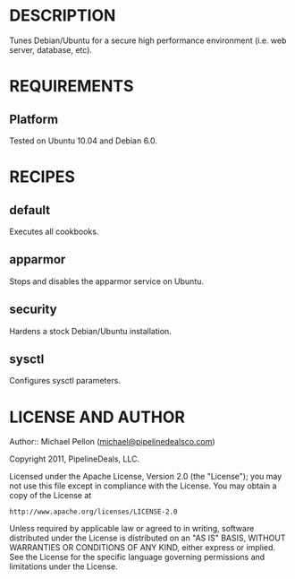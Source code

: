 DESCRIPTION
===========

Tunes Debian/Ubuntu for a secure high performance environment (i.e. web server, database, etc).

REQUIREMENTS
============

Platform
--------

Tested on Ubuntu 10.04 and Debian 6.0.

RECIPES
=======

default
-------

Executes all cookbooks.

apparmor
--------

Stops and disables the apparmor service on Ubuntu.

security
--------

Hardens a stock Debian/Ubuntu installation.

sysctl
------

Configures sysctl parameters.


LICENSE AND AUTHOR
==================

Author:: Michael Pellon (<michael@pipelinedealsco.com>)

Copyright 2011, PipelineDeals, LLC.

Licensed under the Apache License, Version 2.0 (the "License");
you may not use this file except in compliance with the License.
You may obtain a copy of the License at

    http://www.apache.org/licenses/LICENSE-2.0

Unless required by applicable law or agreed to in writing, software
distributed under the License is distributed on an "AS IS" BASIS,
WITHOUT WARRANTIES OR CONDITIONS OF ANY KIND, either express or implied.
See the License for the specific language governing permissions and
limitations under the License.
